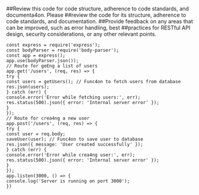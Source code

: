 ##Review this code for code structure, adherence to code standards, and documenta4on. Please
##review the code for its structure, adherence to code standards, and documentation.
##Provide feedback on any areas that can be improved, such as error handling, best
##practices for RESTful API design, security considerations, or any other relevant points.

```
const express = require('express');
const bodyParser = require('body-parser');
const app = express();
app.use(bodyParser.json());
// Route for geEng a list of users
app.get('/users', (req, res) => {
try {
const users = getUsers(); // Func4on to fetch users from database
res.json(users);
} catch (err) {
console.error('Error while fetching users:', err);
res.status(500).json({ error: 'Internal server error' });
}
});
// Route for crea4ng a new user
app.post('/users', (req, res) => {
try {
const user = req.body;
saveUser(user); // Func4on to save user to database
res.json({ message: 'User created successfully' });
} catch (err) {
console.error('Error while crea4ng user:', err);
res.status(500).json({ error: 'Internal server error' });
}
});
app.listen(3000, () => {
console.log('Server is running on port 3000');
})
```
